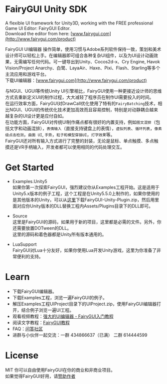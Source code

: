  FairyGUI Unity SDK
====

A flexible UI framework for Unity3D, working with the FREE professional Game UI Editor: FairyGUI Editor.  
Download the editor from here: [www.fairygui.com](http://www.fairygui.com/product)  

FairyGUI UI编辑器 操作简单，使用习惯与Adobe系列软件保持一致，策划和美术设计师可以轻松上手。在编辑器即可组合各种复杂UI组件，以及为UI设计动画效果，无需编写任何代码。可一键导出到Unity、Cocos2d-x、Cry Engine, Havok Vision/Project Anarchy、白鹭、LayaAir、Haxe、Pixi、Flash、Starling等多个主流应用和游戏平台。<br>
下载UI编辑器：[www.fairygui.com](http://www.fairygui.com/product)

与NGUI、UGUI等传统Unity UI引擎相比，FairyGUI使用一种更接近设计师的思维方式去重新定义UI的制作过程，大大减轻了程序员在制作UI需要投入的时间。<br>
在运行效率方面，FairyGUI对DrawCall优化使用了特有的`FairyBatching`技术，相比NGUI、UGUI的传统优化技术更加高效而且容易控制，特别是对动静耦合越来越复杂的UI设计更是应付自如。<br>
在功能方面，FairyGUI对传统UI制作痛点都有很好的内置支持，例如`图文混排`（包括文字和动画混排），`表情输入`（直接支持键盘上的表情），`虚拟列表`、`循环列表`，`像素级点击检测`，`曲面 UI`, `手势`，`粒子和模型穿插UI`，`打字效果`等。<br>
FairyGUI还对所有输入方式进行了完整的封装，无论是鼠标、单点触摸、多点触摸还是VR手柄输入，开发者都可以使用相同的代码处理交互。<br>

Get Started
====
- Examples.Unity5  
如果你第一次探索FairyGUI，强烈建议你从Examples工程开始。这是适用于Unity5.x版本的例子工程，这个工程是在Unity5.5.0上制作的，如果你使用的是其他版本的Unity，可以从[这里](https://github.com/fairygui/FairyGUI-unity/releases)下载FairyGUI-Unity-Plugin.zip，然后用里面对应你Unity版本的DLL替换工程内Assets/Plugins目录下的DLL即可。

- Source  
这里是FairyGUI的源码，如果用于新的项目，这里都是必需的文件。另外，你还需要放置DOTween的DLL。  
这里的源码和着色器都是Unity所有版本通用的。

- LuaSupport  
FairyGUI对Lua十分友好，如果你使用Lua开发Unity游戏，这里为你准备了非常便利的支持。

Learn
====

- 下载FairyGUI编辑器。  
- 下载Examples工程，浏览一遍FairyGUI的例子。  
- 解压Examples工程UIProject目录下的UIProject.zip，使用FairyGUI编辑器打开，结合例子浏览一遍UI工程。  
- 观看视频教程：[强大的UI编辑器 - FairyGUI入门教程](http://www.sikiedu.com/course/139)  
- 阅读文字教程：[FairyGUI教程](http://www.fairygui.com/guide)  
- FAQ：[问答社区](http://ask.fairygui.com)  
- 进群与小伙伴一起交流：一群 434866637（已满） 二群 614444599  

License
====
MIT 你可以自由使用FairyGUI在你的商业和非商业项目。  
如果觉得FairyGUI好用，请[赞助作者](http://fairygui.com/about/donate.html)